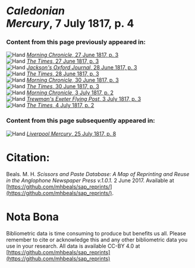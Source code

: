 # *Caledonian Mercury*, 7 July 1817, p. 4  
  
### Content from this page previously appeared in:  
![Hand](http://scissorsandpaste.net/wp-content/uploads/2017/06/smallhandpointer.png) [*Morning Chronicle*, 27 June 1817, p. 3](https://mhbeals.github.io/sap_html/Morning-Chronicle/Morning-Chronicle-27-June-1817-p-3)  
![Hand](http://scissorsandpaste.net/wp-content/uploads/2017/06/smallhandpointer.png) [*The Times*, 27 June 1817, p. 3](https://mhbeals.github.io/sap_html/The-Times/The-Times-27-June-1817-p-3)  
![Hand](http://scissorsandpaste.net/wp-content/uploads/2017/06/smallhandpointer.png) [*Jackson's Oxford Journal*, 28 June 1817, p. 3](https://mhbeals.github.io/sap_html/Jackson's-Oxford-Journal/Jackson's-Oxford-Journal-28-June-1817-p-3)  
![Hand](http://scissorsandpaste.net/wp-content/uploads/2017/06/smallhandpointer.png) [*The Times*, 28 June 1817, p. 3](https://mhbeals.github.io/sap_html/The-Times/The-Times-28-June-1817-p-3)  
![Hand](http://scissorsandpaste.net/wp-content/uploads/2017/06/smallhandpointer.png) [*Morning Chronicle*, 30 June 1817, p. 3](https://mhbeals.github.io/sap_html/Morning-Chronicle/Morning-Chronicle-30-June-1817-p-3)  
![Hand](http://scissorsandpaste.net/wp-content/uploads/2017/06/smallhandpointer.png) [*The Times*, 30 June 1817, p. 3](https://mhbeals.github.io/sap_html/The-Times/The-Times-30-June-1817-p-3)  
![Hand](http://scissorsandpaste.net/wp-content/uploads/2017/06/smallhandpointer.png) [*Morning Chronicle*, 3 July 1817, p. 2](https://mhbeals.github.io/sap_html/Morning-Chronicle/Morning-Chronicle-3-July-1817-p-2)  
![Hand](http://scissorsandpaste.net/wp-content/uploads/2017/06/smallhandpointer.png) [*Trewman's Exeter Flying Post*, 3 July 1817, p. 3](https://mhbeals.github.io/sap_html/Trewman's-Exeter-Flying-Post/Trewman's-Exeter-Flying-Post-3-July-1817-p-3)  
![Hand](http://scissorsandpaste.net/wp-content/uploads/2017/06/smallhandpointer.png) [*The Times*, 4 July 1817, p. 2](https://mhbeals.github.io/sap_html/The-Times/The-Times-4-July-1817-p-2)  
  
### Content from this page subsequently appeared in:  
![Hand](http://scissorsandpaste.net/wp-content/uploads/2017/06/smallhandpointer.png) [*Liverpool Mercury*, 25 July 1817, p. 8](https://mhbeals.github.io/sap_html/Liverpool-Mercury/Liverpool-Mercury-25-July-1817-p-8)  


# Citation: 

Beals. M. H. *Scissors and Paste Database: A Map of Reprinting and Reuse in the Anglophone Newspaper Press v.1.0.1.* 2 June 2017. Available at [https://github.com/mhbeals/sap_reprints/](https://github.com/mhbeals/sap_reprints/). 

# Nota Bona

Bibliometric data is time consuming to produce but benefits us all. Please remember to cite or acknowledge this and any other bibliometric data you use in your research. All data is available CC-BY 4.0 at [https://github.com/mhbeals/sap_reprints](https://github.com/mhbeals/sap_reprints)